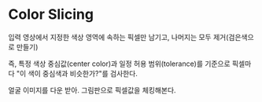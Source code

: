 # Color Slicing
입력 영상에서 지정한 색상 영역에 속하는 픽셀만 남기고, 나머지는 모두 제거(검은색으로 만들기)

즉, 특정 색상 중심값(center color)과 일정 허용 범위(tolerance)를 기준으로 픽셀마다 "이 색이 중심색과 비슷한가?"를 검사한다.

얼굴 이미지를 다운 받아. 그림판으로 픽셀값을 체킹해본다.